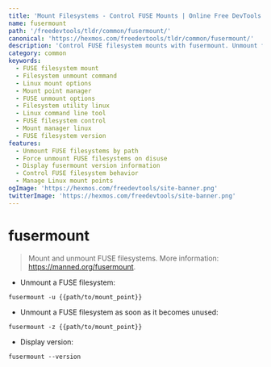 ```yaml
---
title: 'Mount Filesystems - Control FUSE Mounts | Online Free DevTools by Hexmos'
name: fusermount
path: '/freedevtools/tldr/common/fusermount/'
canonical: 'https://hexmos.com/freedevtools/tldr/common/fusermount/'
description: 'Control FUSE filesystem mounts with fusermount. Unmount filesystems, manage mount points, and display version information. Free online tool, no registration required.'
category: common
keywords:
  - FUSE filesystem mount
  - Filesystem unmount command
  - Linux mount options
  - Mount point manager
  - FUSE unmount options
  - Filesystem utility linux
  - Linux command line tool
  - FUSE filesystem control
  - Mount manager linux
  - FUSE filesystem version
features:
  - Unmount FUSE filesystems by path
  - Force unmount FUSE filesystems on disuse
  - Display fusermount version information
  - Control FUSE filesystem behavior
  - Manage Linux mount points
ogImage: 'https://hexmos.com/freedevtools/site-banner.png'
twitterImage: 'https://hexmos.com/freedevtools/site-banner.png'
---
```


# fusermount

> Mount and unmount FUSE filesystems.
> More information: <https://manned.org/fusermount>.

- Unmount a FUSE filesystem:

`fusermount -u {{path/to/mount_point}}`

- Unmount a FUSE filesystem as soon as it becomes unused:

`fusermount -z {{path/to/mount_point}}`

- Display version:

`fusermount --version`
